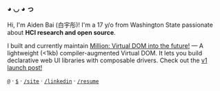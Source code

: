 ### ◕ ◡ ◕ っ 

Hi, I'm Aiden Bai (白宇彤)! I'm a 17 y/o from Washington State passionate about **HCI research and open source**.

I built and currently maintain [Million: Virtual DOM into the future!](https://github.com/aidenybai/million) — A lightweight (<1kb) compiler-augmented Virtual DOM. It lets you build declarative web UI libraries with composable drivers. Check out the [v1 launch post!](https://dev.to/aidenybai/millionjs-100-release-3pna) 

[`@`](mailto:aiden.bai05@gmail.com) · [`$`](https://github.com/sponsors/aidenybai) · [`/site`](https://aidenybai.com) · [`/linkedin`](https://linkedin.com/in/aidenbai) · [`/resume`](https://www.figma.com/file/n4MkGYBP1CEc3LsXU9z1pT/Resume?node-id=0%3A1)

<!-- https://github.com/colinhacks for the readme format inspo! -->
